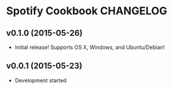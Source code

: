 Spotify Cookbook CHANGELOG
==========================

v0.1.0 (2015-05-26)
-------------------
- Initial release! Supports OS X, Windows, and Ubuntu/Debian!

v0.0.1 (2015-05-23)
-------------------
- Development started
